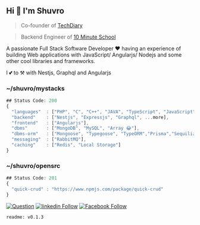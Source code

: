 ## Hi 👋 I'm Shuvro

> Co-founder of [TechDiary](https://www.techdiary.dev)

> Backend Engineer of [10 Minute School](https://10minuteschool.com)

A passionate Full Stack Software Developer ❤ having an experience of building Web applications with JavaScript/ Angularjs/ Nodejs and some other cool libraries and frameworks.

I 💕 to ⚒ with Nestjs, Graphql and Angularjs

### ~/shuvro/mystacks

```js
## Status Code: 200
{
  "languages"  : ["PHP", "C", "C++", "JAVA", "TypeScript", "JavaScript", "Priority Right 👈 Left", ...more],
  "backend"    : ["Nestjs", "Expressjs", "Graphql", ...more],
  "frontend"   : ["Angularjs"],
  "dbms"       : ["MongoDB", "MySQL", "Array 😂"],
  "dbms-orm"   : ["Mongoose", "Typegoose", "TypeORM","Prisma","Sequilize"],
  "messaging"  : ["RabbitMQ"],
  "caching"    : ["Redis", "Local Storage"]
}
```

### ~/shuvro/opensrc

```js
## Status Code: 201
{
  "quick-crud" : "https://www.npmjs.com/package/quick-crud"
}
```


[![Question](https://img.shields.io/badge/%20-Follow-black?color=14171A&labelColor=fff&logo=stackoverflow&logoColor=0c0d0e26)](https://stackoverflow.com/users/12499617/shuvro)
  [![linkedin Follow](https://img.shields.io/badge/%20-Follow-black?color=006097&labelColor=006097&logo=linkedin&logoColor=ffffff)](https://www.linkedin.com/in/mi-shuvro-0256031b2) 
  [![Facebook Follow](https://img.shields.io/badge/%20-Connect-black?color=14171A&labelColor=1976d2&logo=facebook&logoColor=ffffff)](https://www.facebook.com/xcode.shuvro)
  
  ```
  readme: v0.1.3
  ```
  

